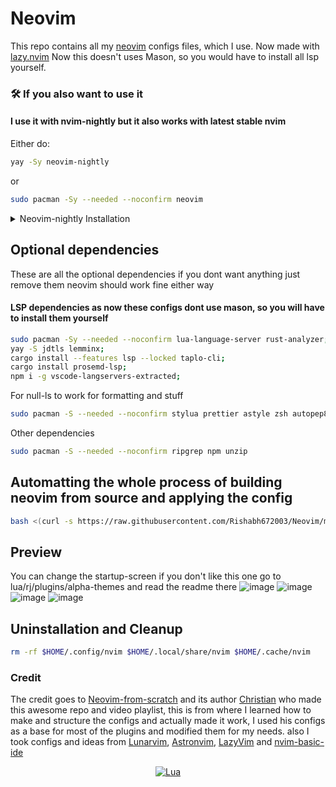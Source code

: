 # Neovim

This repo contains all my [neovim](https://github.com/neovim/neovim) configs files, which I use. Now made with [lazy.nvim](https://github.com/folke/lazy.nvim)
Now this doesn't uses Mason, so you would have to install all lsp yourself.

### 🛠️ If you also want to use it

#### I use it with nvim-nightly but it also works with latest stable nvim

Either do:

```sh
yay -Sy neovim-nightly
```

or

```sh
sudo pacman -Sy --needed --noconfirm neovim
```

<details>
  <summary>Neovim-nightly Installation</summary>

#### Neovim-nightly as an appimage

```bash
curl -LO https://github.com/neovim/neovim/releases/download/nightly/nvim.appimage && sudo chmod +x nvim.appimage
```

#### Steps to build neovim

```bash
#build dependencies
sudo pacman -Sy --needed --noconfirm git base-devel cmake unzip ninja tree-sitter curl
```

```bash
git clone https://github.com/neovim/neovim && cd neovim && make CMAKE_BUILD_TYPE=RelWithDebInfo && sudo make install
```

#### Make a backup of your current nvim folder

```bash
mv ~/.config/nvim ~/.config/nvimbackup
```

#### Clone the repository and open nvim

For main branch

```bash
git clone https://github.com/Rishabh672003/Neovim ~/.config/nvim && nvim
```

  <!-- <p>Content 1 Content 1 Content 1 Content 1 Content 1</p> -->
</details>

## Optional dependencies

These are all the optional dependencies if you dont want anything just remove them neovim should work fine either way

#### LSP dependencies as now these configs dont use mason, so you will have to install them yourself

```bash
sudo pacman -Sy --needed --noconfirm lua-language-server rust-analyzer;
yay -S jdtls lemminx;
cargo install --features lsp --locked taplo-cli;
cargo install prosemd-lsp;
npm i -g vscode-langservers-extracted;
```

For null-ls to work for formatting and stuff

```bash
sudo pacman -S --needed --noconfirm stylua prettier astyle zsh autopep8 ; yay -S beautysh shellcheck-bin
```

Other dependencies

```bash
sudo pacman -S --needed --noconfirm ripgrep npm unzip
```

## Automatting the whole process of building neovim from source and applying the config

```bash
bash <(curl -s https://raw.githubusercontent.com/Rishabh672003/Neovim/main/install.sh)
```

## Preview

You can change the startup-screen if you don't like this one go to lua/rj/plugins/alpha-themes and read the readme there
![image](https://user-images.githubusercontent.com/53911515/216835823-ff85c1d6-ab03-408c-9d7b-83c0f56a5445.png)
![image](https://user-images.githubusercontent.com/53911515/227719958-c34ba80a-3ae8-4e32-a7ae-7b6ca0503a13.png)
![image](https://user-images.githubusercontent.com/53911515/213927964-90035c3a-cd4b-4983-9e30-604bd15f0fc4.png)
![image](https://user-images.githubusercontent.com/53911515/213927987-5e764e77-e82d-41fd-a97a-1be6952137e3.png)

## Uninstallation and Cleanup

```bash
rm -rf $HOME/.config/nvim $HOME/.local/share/nvim $HOME/.cache/nvim
```

### Credit

The credit goes to [Neovim-from-scratch](https://github.com/LunarVim/Neovim-from-scratch) and its author [Christian](https://github.com/ChristianChiarulli) who made this awesome repo and video playlist, this is from where I learned how to make and structure the configs and actually made it work, I used his configs as a base for most of the plugins and modified them for my needs.
also I took configs and ideas from [Lunarvim](https://github.com/LunarVim/LunarVim), [Astronvim](https://github.com/AstroNvim/AstroNvim), [LazyVim](https://github.com/LazyVim/LazyVim) and [nvim-basic-ide](https://github.com/lunarvim/nvim-basic-ide)

<div align="center" id="madewithlua">

[![Lua](https://img.shields.io/badge/Made%20with%20Lua-blue.svg?style=for-the-badge&logo=lua)](#madewithlua)

</div>
